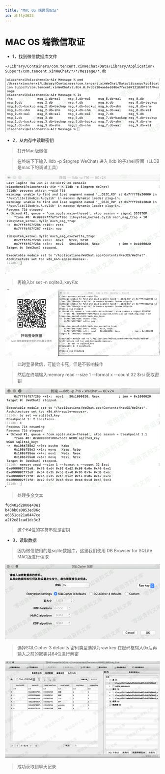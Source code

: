 ```yaml
---
title: "MAC OS 端微信取证"
id: zhfly3623
---
```


# MAC OS 端微信取证

*   1，找到微信数据库文件

```
~/Library/Containers/com.tencent.xinWeChat/Data/Library/Application\ Support/com.tencent.xinWeChat/*/*/Message/*.db 
```

![image](../img/f7c71d51c0647d15a4d56ac5d4326221.png)

*   2，从内存中读取密钥

> 打开Mac版微信

> 在终端下下输入 lldb -p $(pgrep WeChat) 进入 lldb 的子shell界面（LLDB是mac下的调试工具）

![image](../img/38b302c0f49b4d641a1e34a886afe7ef.png)

> 再输入br set -n sqlite3_key和c

![image](../img/a7a30ce34d76ef3e2771a2aa5bbf6021.png)

> 此时登录微信，可能会卡死，但是不影响操作

> 然后在终端输入memory read --size 1 --format x --count 32 $rsi 获取密钥

![image](../img/d0c351df37a8148adb5898c255696283.png)

> 处理多余文本

```
f0d402d2800e40e1
b43bb6a0853ed86c
e6351ce21a0447ce
a2f2e81cad1dc3c3 
```

> 这个64位的字符串就是密钥

*   3，读取数据

> 因为微信使用的是sqlite数据库，这里我们使用 DB Browser for SQLite MAC版进行读取

![image](../img/79070598f7b1661bd76b2369cb263448.png)

> 选择SQLCipher 3 defaults 密码类型选择为raw key 在密码框输入0x后再输入之前的密钥共64位进行解密

![image](../img/80353a260f115d49a3e9f65b0629a163.png)

> 成功获取到聊天记录
